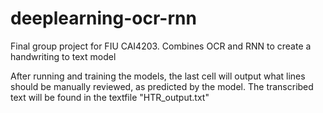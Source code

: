 # deeplearning-ocr-rnn
Final group project for FIU CAI4203. Combines OCR and RNN to create a handwriting to text model

After running and training the models, the last cell will output what lines should be manually reviewed, as predicted by the model.
The transcribed text will be found in the textfile "HTR_output.txt"
